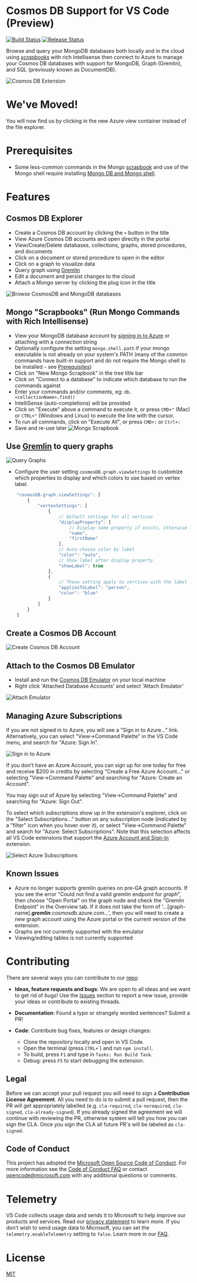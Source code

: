
# Cosmos DB Support for VS Code (Preview)
[![Build Status](https://travis-ci.org/Microsoft/vscode-cosmosdb.svg?branch=master)](https://travis-ci.org/Microsoft/vscode-cosmosdb) [![Release Status](https://img.shields.io/github/tag/Microsoft/vscode-cosmosdb.svg?label=prerelease&colorB=0E7FC0)](https://github.com/Microsoft/vscode-cosmosdb/releases)

Browse and query your MongoDB databases both locally and in the cloud using [_scrapbooks_](#mongo-scrapbooks) with rich Intellisense then connect to Azure to manage your Cosmos DB databases with support for MongoDB, Graph (Gremlin), and SQL (previously known as DocumentDB).

![Cosmos DB Extension](resources/features.png)

# We've Moved!

You will now find us by clicking in the new Azure view container instead of the file explorer.

# Prerequisites

- Some less-common commands in the Mongo [scrapbook](#mongo-scrapbooks) and use of the Mongo shell require installing [Mongo DB and Mongo shell](https://docs.mongodb.com/manual/installation/).

# Features

## Cosmos DB Explorer

- Create a Cosmos DB account by clicking the `+` button in the title
- View Azure Cosmos DB accounts and open directly in the portal
- View/Create/Delete databases, collections, graphs, stored procedures, and documents
- Click on a document or stored procedure to open in the editor
- Click on a graph to visualize data
- Query graph using [Gremlin](https://docs.microsoft.com/azure/cosmos-db/gremlin-support)
- Edit a document and persist changes to the cloud
- Attach a Mongo server by clicking the plug icon in the title

![Browse CosmosDB and MongoDB databases](resources/Browse.png)

## Mongo "Scrapbooks" (Run Mongo Commands with Rich Intellisense)

- View your MongoDB database account by [signing in to Azure](#managing-azure-subscriptions) or attaching with a connection string
- Optionally configure the setting `mongo.shell.path` if your mongo executable is not already on your system's PATH (many of the common commands have built-in support and do not require the Mongo shell to be installed - see [Prerequisites](#prerequisites))
- Click on "New Mongo Scrapbook" in the tree title bar
- Click on "Connect to a database" to indicate which database to run the commands against
- Enter your commands and/or comments, eg: `db.<collectionName>.find()`
- IntelliSense (auto-completions) will be provided
- Click on "Execute" above a command to execute it, or press `CMD+"` (Mac) or `CTRL+"` (Windows and Linux) to execute the line with the cursor.
- To run all commands, click on "Execute All", or press `CMD+:` or `Ctrl+:`
- Save and re-use later
![Mongo Scrapbook](resources/Scrapbook.gif)

## Use [Gremlin](https://docs.microsoft.com/azure/cosmos-db/gremlin-support) to query graphs

![Query Graphs](resources/Graph.gif)

- <a name="graphSettings"></a>Configure the user setting `cosmosDB.graph.viewSettings` to customize which properties to display and which colors to use based on vertex label.
```javascript
    "cosmosDB.graph.viewSettings": [
        {
            "vertexSettings": [
                {
                    // Default settings for all vertices
                    "displayProperty": [
                        // Display name property if exists, otherwise firstName if it exists, otherwise ID
                        "name",
                        "firstName"
                    ],
                    // Auto-choose color by label
                    "color": "auto",
                    // Show label after display property
                    "showLabel": true
                },
                {
                    // These setting apply to vertices with the label 'person'
                    "appliesToLabel": "person",
                    "color": "blue"
                }
            ]
        }
    ]
```

## Create a Cosmos DB Account

![Create Cosmos DB Account](resources/create.gif)

## Attach to the Cosmos DB Emulator

* Install and run the [Cosmos DB Emulator](https://docs.microsoft.com/azure/cosmos-db/local-emulator) on your local machine
* Right click 'Attached Database Accounts' and select 'Attach Emulator'

![Attach Emulator](resources/attachEmulator.png)

## Managing Azure Subscriptions

If you are not signed in to Azure, you will see a "Sign in to Azure..." link. Alternatively, you can select "View->Command Palette" in the VS Code menu, and search for "Azure: Sign In".

![Sign in to Azure](resources/SignIn.gif)

If you don't have an Azure Account, you can sign up for one today for free and receive $200 in credits by selecting "Create a Free Azure Account..." or selecting "View->Command Palette" and searching for "Azure: Create an Account".

You may sign out of Azure by selecting "View->Command Palette" and searching for "Azure: Sign Out".

To select which subscriptions show up in the extension's explorer, click on the "Select Subscriptions..." button on any subscription node (indicated by a "filter" icon when you hover over it), or select "View->Command Palette" and search for "Azure: Select Subscriptions". Note that this selection affects all VS Code extensions that support the [Azure Account and Sign-In](https://github.com/Microsoft/vscode-azure-account) extension.

![Select Azure Subscriptions](resources/SelectSubscriptions.gif)

## Known Issues

- Azure no longer supports gremlin queries on pre-GA graph accounts. If you see the error "Could not find a valid gremlin endpoint for *graph*", then choose "Open Portal" on the graph node and check the "Gremlin Endpoint" in the Overview tab. If it does not take the form of '...[graph-name].***gremlin***.cosmosdb.azure.com...', then you will need to create a new graph account using the Azure portal or the current version of the extension.
- Graphs are not currently supported with the emulator
- Viewing/editing tables is not currently supported

# Contributing
There are several ways you can contribute to our [repo](https://github.com/Microsoft/vscode-cosmosdb):

- **Ideas, feature requests and bugs**: We are open to all ideas and we want to get rid of bugs! Use the [Issues](https://github.com/Microsoft/vscode-cosmosdb/issues) section to report a new issue, provide your ideas or contribute to existing threads.

- **Documentation**: Found a typo or strangely worded sentences? Submit a PR!
- **Code**: Contribute bug fixes, features or design changes:
  - Clone the repository locally and open in VS Code.
  - Open the terminal (press `CTRL+`\`) and run `npm install`.
  - To build, press `F1` and type in `Tasks: Run Build Task`.
  - Debug: press `F5` to start debugging the extension.

## Legal
Before we can accept your pull request you will need to sign a **Contribution License Agreement**. All you need to do is to submit a pull request, then the PR will get appropriately labelled (e.g. `cla-required`, `cla-norequired`, `cla-signed`, `cla-already-signed`). If you already signed the agreement we will continue with reviewing the PR, otherwise system will tell you how you can sign the CLA. Once you sign the CLA all future PR's will be labeled as `cla-signed`.

## Code of Conduct
This project has adopted the [Microsoft Open Source Code of Conduct](https://opensource.microsoft.com/codeofconduct/). For more information see the [Code of Conduct FAQ](https://opensource.microsoft.com/codeofconduct/faq/) or contact [opencode@microsoft.com](mailto:opencode@microsoft.com) with any additional questions or comments.

# Telemetry
VS Code collects usage data and sends it to Microsoft to help improve our products and services. Read our [privacy statement](https://go.microsoft.com/fwlink/?LinkID=528096&clcid=0x409) to learn more. If you don’t wish to send usage data to Microsoft, you can set the `telemetry.enableTelemetry` setting to `false`. Learn more in our [FAQ](https://code.visualstudio.com/docs/supporting/faq#_how-to-disable-telemetry-reporting).

# License
[MIT](LICENSE.md)
